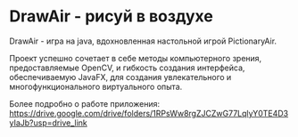 # DrawAir - рисуй в воздухе

DrawAir - игра на java, вдохновленная настольной игрой PictionaryAir. 

Проект успешно сочетает в себе методы компьютерного зрения, предоставляемые OpenCV, и гибкость создания интерфейса, обеспечиваемую JavaFX, для создания увлекательного и многофункционального виртуального опыта.

Более подробно о работе приложения: https://drive.google.com/drive/folders/1RPsWw8rgZJCZwG77LqlyY0TE4D3yIaJb?usp=drive_link
